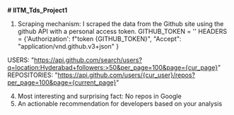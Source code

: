 **# IITM_Tds_Project1**

1. Scraping mechanism: I scraped the data from the Github site using the github API with a personal access token.
          GITHUB_TOKEN =  '<personal-token>'
          HEADERS = {'Authorization': f"token {GITHUB_TOKEN}",
                     "Accept": "application/vnd.github.v3+json"
          }
   
USERS: "https://api.github.com/search/users?q=location:Hyderabad+followers:>50&per_page=100&page={cur_page}"
REPOSITORIES: "https://api.github.com/users/{cur_user}/repos?per_page=100&page={current_page}"

   
4.  Most interesting and surprising fact: No repos in Google
5.  An actionable recommendation for developers based on your analysis
